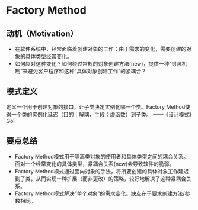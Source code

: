 # Factory Method

## 动机（Motivation）
+ 在软件系统中，经常面临着创建对象的工作；由于需求的变化，需要创建的对象的具体类型经常变化。
+ 如何应对这种变化？如何绕过常规的对象创建方法(new)，提供一种“封装机制”来避免客户程序和这种“具体对象创建工作”的紧耦合？

## 模式定义
定义一个用于创建对象的接口，让子类决定实例化哪一个类。Factory Method使得一个类的实例化延迟（目的：解耦，手段：虚函数）到子类。
——《设计模式》GoF

## 要点总结
+ Factory Method模式用于隔离类对象的使用者和具体类型之间的耦合关系。面对一个经常变化的具体类型，紧耦合关系(new)会导致软件的脆弱。
+ Factory Method模式通过面向对象的手法，将所要创建的具体对象工作延迟到子类，从而实现一种扩展（而非更改）的策略，较好地解决了这种紧耦合关系。
+ Factory Method模式解决“单个对象”的需求变化。缺点在于要求创建方法/参数相同。
